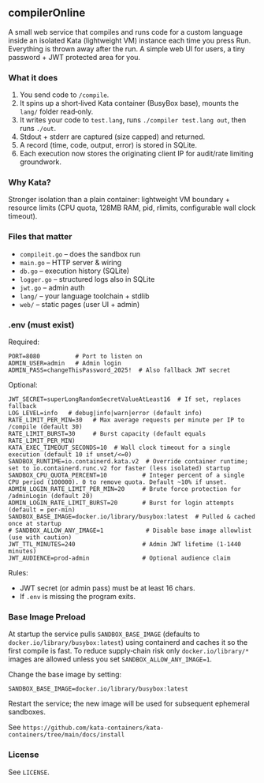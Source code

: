 ## compilerOnline

A small web service that compiles and runs code for a custom language inside an isolated Kata (lightweight VM) instance each time you press Run. Everything is thrown away after the run. A simple web UI for users, a tiny password + JWT protected area for you.

### What it does
1. You send code to `/compile`.
2. It spins up a short‑lived Kata container (BusyBox base), mounts the `lang/` folder read‑only.
3. It writes your code to `test.lang`, runs `./compiler test.lang out`, then runs `./out`.
4. Stdout + stderr are captured (size capped) and returned.
5. A record (time, code, output, error) is stored in SQLite.
6. Each execution now stores the originating client IP for audit/rate limiting groundwork.

### Why Kata?
Stronger isolation than a plain container: lightweight VM boundary + resource limits (CPU quota, 128MB RAM, pid, rlimits, configurable wall clock timeout).

### Files that matter
- `compileit.go` – does the sandbox run
- `main.go` – HTTP server & wiring
- `db.go` – execution history (SQLite)
- `logger.go` – structured logs also in SQLite
- `jwt.go` – admin auth
- `lang/` – your language toolchain + stdlib
- `web/` – static pages (user UI + admin)

### .env (must exist)
Required:
```
PORT=8080          # Port to listen on
ADMIN_USER=admin   # Admin login
ADMIN_PASS=changeThisPassword_2025!  # Also fallback JWT secret
```
Optional:
```
JWT_SECRET=superLongRandomSecretValueAtLeast16  # If set, replaces fallback
LOG_LEVEL=info   # debug|info|warn|error (default info)
RATE_LIMIT_PER_MIN=30   # Max average requests per minute per IP to /compile (default 30)
RATE_LIMIT_BURST=30     # Burst capacity (default equals RATE_LIMIT_PER_MIN)
KATA_EXEC_TIMEOUT_SECONDS=10  # Wall clock timeout for a single execution (default 10 if unset/<=0)
SANDBOX_RUNTIME=io.containerd.kata.v2  # Override container runtime; set to io.containerd.runc.v2 for faster (less isolated) startup
SANDBOX_CPU_QUOTA_PERCENT=10          # Integer percent of a single CPU period (100000). 0 to remove quota. Default ~10% if unset.
ADMIN_LOGIN_RATE_LIMIT_PER_MIN=20     # Brute force protection for /adminLogin (default 20)
ADMIN_LOGIN_RATE_LIMIT_BURST=20       # Burst for login attempts (default = per-min)
SANDBOX_BASE_IMAGE=docker.io/library/busybox:latest  # Pulled & cached once at startup
# SANDBOX_ALLOW_ANY_IMAGE=1            # Disable base image allowlist (use with caution)
JWT_TTL_MINUTES=240                   # Admin JWT lifetime (1-1440 minutes)
JWT_AUDIENCE=prod-admin               # Optional audience claim
```
Rules:
- JWT secret (or admin pass) must be at least 16 chars.
- If `.env` is missing the program exits.

### Base Image Preload
At startup the service pulls `SANDBOX_BASE_IMAGE` (defaults to `docker.io/library/busybox:latest`) using containerd and caches it so the first compile is fast. To reduce supply‑chain risk only `docker.io/library/*` images are allowed unless you set `SANDBOX_ALLOW_ANY_IMAGE=1`.

Change the base image by setting:
```
SANDBOX_BASE_IMAGE=docker.io/library/busybox:latest
```
Restart the service; the new image will be used for subsequent ephemeral sandboxes.

See `https://github.com/kata-containers/kata-containers/tree/main/docs/install`

### License
See `LICENSE`.


